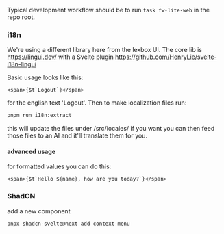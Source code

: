 Typical development workflow should be to run `task fw-lite-web` in the repo root.

### i18n 

We're using a different library here from the lexbox UI. The core lib is https://lingui.dev/
with a Svelte plugin https://github.com/HenryLie/svelte-i18n-lingui

Basic usage looks like this:
```sveltehtml
<span>{$t`Logout`}</span>
```
for the english text 'Logout'. Then to make localization files run:
```bash
pnpm run i18n:extract
```
this will update the files under /src/locales/
if you want you can then feed those files to an AI and it'll translate them for you.

#### advanced usage

for formatted values you can do this:
```sveltehtml
<span>{$t`Hello ${name}, how are you today?`}</span>
```

### ShadCN

add a new component
```bash
pnpx shadcn-svelte@next add context-menu
```
